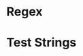 <!Provide two regexes that matches NSS Evening Cohort 3 and captures "Cohort 3".>
# Regex

# Test Strings